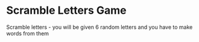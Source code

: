 # Scramble Letters Game
 Scramble letters - you will be given 6 random letters and you have to make words from them
